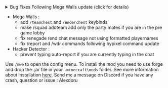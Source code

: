 <details>
  <summary>Bug Fixes Following Mega Walls update (click for details)</summary>

- fix not detecting that you are in a mw game wich breaks every mega walls feature
- fix feature hiding the hunger message in chat and on the screen
- fix the line number to inject information into the sidebar for wither death time and fks
- turn off final kill counter by default
- add digital final kill messages
- add new maps to the base location HUD
- use new thresholds for prestige 4 colors in /plancke commands
- compute classpoints properly in /plancke command
- delete colored prestige 5 tag feature
</details>

- Mega Walls :
  - add `/teamchest` and `/enderchest` keybinds
  - make /squad addteam add only the party mates if you are in the pre game lobby
  - fix renegade rend chat message not using formatted playernames
  - fix /report and /wdr commands following hypixel command update
- Hacker Detector :
  - prevent typing auto-report if you are currently typing in the chat

Use `/mwe` to open the config menu. To install the mod you need to use forge and drop the .jar file in your `.minecraft\mods` folder.
See more information about installation [here](https://github.com/Alexdoru/MegaWallsEnhancements#installation).
Send me a message on Discord if you have any crash, question or issue : Alexdoru